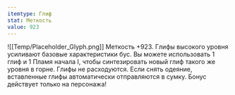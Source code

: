 ```yaml
---
itemtype: Глиф
stat: Меткость 
value: 923
---
```

![[Temp/Placeholder_Glyph.png]]
Меткость +923. Глифы высокого уровня усиливают базовые характеристики бус. Вы можете использовать 1 глиф и 1 Пламя начала I, чтобы синтезировать новый глиф такого же уровня в горне. Глифы не расходуются. Если снять одеяние, вставленные глифы автоматически отправляются в сумку. Бонус действует только на персонажа!
